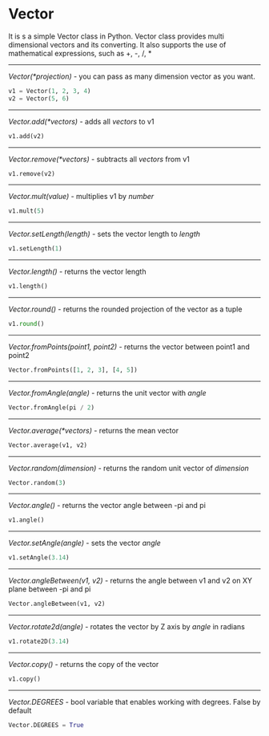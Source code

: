 # Vector

It is s a simple Vector class in Python. Vector class provides multi dimensional vectors and its converting. 
It also supports the use of mathematical expressions, such as +, -, /, *

---
_Vector(*projection)_ - you can pass as many dimension vector as you want.
```python
v1 = Vector(1, 2, 3, 4)
v2 = Vector(5, 6)
```
---
_Vector.add(*vectors)_ - adds all _vectors_ to v1
```python
v1.add(v2)
```
---
_Vector.remove(*vectors)_ - subtracts all _vectors_ from v1
```python
v1.remove(v2)
```
---
_Vector.mult(value)_ - multiplies v1 by _number_
```python
v1.mult(5)
```
---
_Vector.setLength(length)_ - sets the vector length to _length_
```python
v1.setLength(1)
```
---
_Vector.length()_ - returns the vector length
```python
v1.length()
```
---
_Vector.round()_ - returns the rounded projection of the vector as a tuple
```python
v1.round()
```
---
_Vector.fromPoints(point1, point2)_ - returns the vector between point1 and point2
```python
Vector.fromPoints([1, 2, 3], [4, 5])
```
---
_Vector.fromAngle(angle)_ - returns the unit vector with _angle_
```python
Vector.fromAngle(pi / 2)
```
---
_Vector.average(*vectors)_ - returns the mean vector
```python
Vector.average(v1, v2)
```
---
_Vector.random(dimension)_ - returns the random unit vector of _dimension_
```python
Vector.random(3)
```
---
_Vector.angle()_ - returns the vector angle between -pi and pi
```python
v1.angle()
```
---
_Vector.setAngle(angle)_ - sets the vector _angle_
```python
v1.setAngle(3.14)
```
---
_Vector.angleBetween(v1, v2)_ - returns the angle between v1 and v2 on XY plane between -pi and pi
```python
Vector.angleBetween(v1, v2)
```
---
_Vector.rotate2d(angle)_ - rotates the vector by Z axis by _angle_ in radians
```python
v1.rotate2D(3.14)
```
---
_Vector.copy()_ - returns the copy of the vector
```python
v1.copy()
```
---
_Vector.DEGREES_ - bool variable that enables working with degrees. False by default
```python
Vector.DEGREES = True
```
